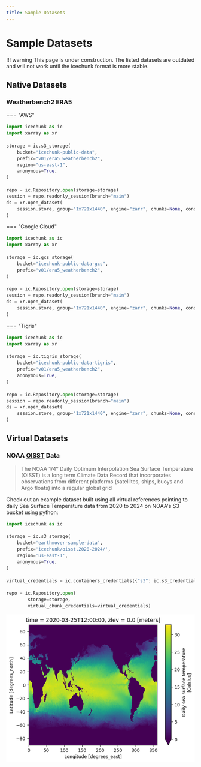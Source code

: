 ```yaml
---
title: Sample Datasets
---
```

# Sample Datasets

!!! warning
    This page is under construction. The listed datasets are outdated and will not work until the icechunk format is more stable.


## Native Datasets

### Weatherbench2 ERA5

=== "AWS"

```python
import icechunk as ic
import xarray as xr

storage = ic.s3_storage(
    bucket="icechunk-public-data",
    prefix="v01/era5_weatherbench2",
    region="us-east-1",
    anonymous=True,
)

repo = ic.Repository.open(storage=storage)
session = repo.readonly_session(branch="main")
ds = xr.open_dataset(
    session.store, group="1x721x1440", engine="zarr", chunks=None, consolidated=False
)
```

=== "Google Cloud"

```python
import icechunk as ic
import xarray as xr

storage = ic.gcs_storage(
    bucket="icechunk-public-data-gcs",
    prefix="v01/era5_weatherbench2",
)

repo = ic.Repository.open(storage=storage)
session = repo.readonly_session(branch="main")
ds = xr.open_dataset(
    session.store, group="1x721x1440", engine="zarr", chunks=None, consolidated=False
)
```


=== "Tigris"

```python
import icechunk as ic
import xarray as xr

storage = ic.tigris_storage(
    bucket="icechunk-public-data-tigris",
    prefix="v01/era5_weatherbench2",
    anonymous=True,
)

repo = ic.Repository.open(storage=storage)
session = repo.readonly_session(branch="main")
ds = xr.open_dataset(
    session.store, group="1x721x1440", engine="zarr", chunks=None, consolidated=False
)
```


## Virtual Datasets

### NOAA [OISST](https://www.ncei.noaa.gov/products/optimum-interpolation-sst) Data

> The NOAA 1/4° Daily Optimum Interpolation Sea Surface Temperature (OISST) is a long term Climate Data Record that incorporates observations from different platforms (satellites, ships, buoys and Argo floats) into a regular global grid

Check out an example dataset built using all virtual references pointing to daily Sea Surface Temperature data from 2020 to 2024 on NOAA's S3 bucket using python:

```python
import icechunk as ic

storage = ic.s3_storage(
    bucket='earthmover-sample-data',
    prefix='icechunk/oisst.2020-2024/',
    region='us-east-1',
    anonymous=True,
)

virtual_credentials = ic.containers_credentials({"s3": ic.s3_credentials(anonymous=True)})

repo = ic.Repository.open(
        storage=storage,
        virtual_chunk_credentials=virtual_credentials)
```

![oisst](./assets/datasets/oisst.png)
